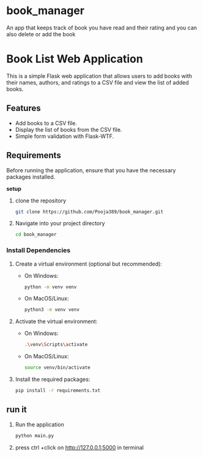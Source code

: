 # book_manager
An app that keeps track of book you have read and their rating and you can also delete or add the book
# Book List Web Application

This is a simple Flask web application that allows users to add books with their names, authors, and ratings to a CSV file and view the list of added books.

## Features
- Add books to a CSV file.
- Display the list of books from the CSV file.
- Simple form validation with Flask-WTF.

## Requirements

Before running the application, ensure that you have the necessary packages installed.

**setup**   
1. clone the repository
   ```bash
   git clone https://github.com/Pooja389/book_manager.git
   ```
2. Navigate into your project directory
   ```bash
   cd book_manager
   ```
### Install Dependencies

1. Create a virtual environment (optional but recommended):
   - On Windows:
     ```bash
     python -m venv venv
     ```
   - On MacOS/Linux:
     ```bash
     python3 -m venv venv
     ```

2. Activate the virtual environment:
   - On Windows:
     ```bash
     .\venv\Scripts\activate
     ```
   - On MacOS/Linux:
     ```bash
     source venv/bin/activate
     ```

3. Install the required packages:
   ```bash
   pip install -r requirements.txt
   ```
## run it
1. Run the application
   ```bash
   python main.py
   ```  
2. press ctrl +click on http://127.0.0.1:5000 in terminal
